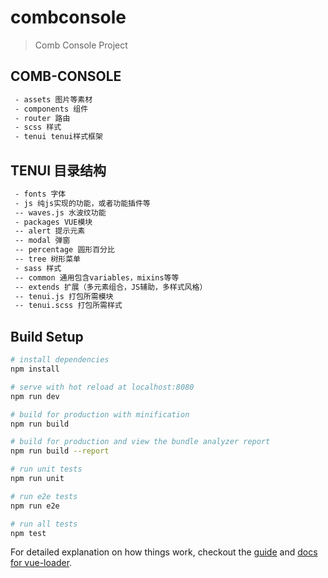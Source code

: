 # combconsole

> Comb Console Project

## COMB-CONSOLE

``` bash
 - assets 图片等素材
 - components 组件
 - router 路由
 - scss 样式
 - tenui tenui样式框架
```

## TENUI 目录结构

``` bash
 - fonts 字体
 - js 纯js实现的功能，或者功能插件等
 -- waves.js 水波纹功能
 - packages VUE模块
 -- alert 提示元素
 -- modal 弹窗
 -- percentage 圆形百分比
 -- tree 树形菜单
 - sass 样式
 -- common 通用包含variables，mixins等等
 -- extends 扩展（多元素组合，JS辅助，多样式风格）
 -- tenui.js 打包所需模块
 -- tenui.scss 打包所需样式
```

## Build Setup

``` bash
# install dependencies
npm install

# serve with hot reload at localhost:8080
npm run dev

# build for production with minification
npm run build

# build for production and view the bundle analyzer report
npm run build --report

# run unit tests
npm run unit

# run e2e tests
npm run e2e

# run all tests
npm test
```

For detailed explanation on how things work, checkout the [guide](http://vuejs-templates.github.io/webpack/) and [docs for vue-loader](http://vuejs.github.io/vue-loader).
